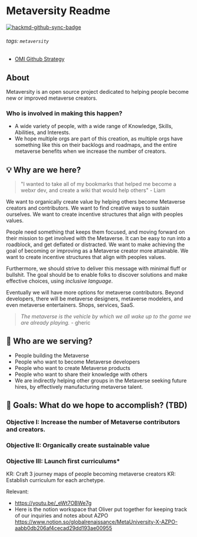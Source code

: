 # Metaversity Readme

[![hackmd-github-sync-badge](https://hackmd.io/dLAAQ53zQoeaoA3RYt5D3w/badge)](https://hackmd.io/dLAAQ53zQoeaoA3RYt5D3w)

###### tags: `metaversity`

- [OMI Github Strategy](/msSrKU3NQv2QO8_aU5IhHQ)

## About

Metaversity is an open source project dedicated to helping people become new or improved metaverse creators.

### Who is involved in making this happen? 

- A wide variety of people, with a wide range of Knowledge, Skills, Abilities, and Interests. 
- We hope multiple orgs are part of this creation, as multiple orgs have something like this on their backlogs and roadmaps, and the entire metaverse benefits when we increase the number of creators. 

## :bulb: Why are we here? 

>"I wanted to take all of my bookmarks that helped me become a webxr dev, and create a wiki that would help others" - Liam

We want to organically create value by helping others become Metaverse creators and contributors. We want to find creative ways to sustain ourselves. We want to create incentive structures that align with peoples values. 

People need something that keeps them focused, and moving forward on their mission to get involved with the Metaverse. It can be easy to run into a roadblock, and get deflated or distracted. We want to make achieving the goal of becoming or improving as a Metaverse creator more attainable. We want to create incentive structures that align with peoples values. 

Furthermore, we should strive to deliver this message with minimal fluff or bullshit. The goal should be to enable folks to discover solutions and make effective choices, using _inclusive language_. 

Eventually we will have more options for metaverse contributors. Beyond developers, there will be metaverse designers, metaverse modelers, and even metaverse entertainers. Shops, services, SaaS. 

>_The metaverse is the vehicle by which we all wake up to the game we are already playing._ - gheric

## :woman: Who are we serving? 

- People building the Metaverse 
- People who want to become Metaverse developers 
- People who want to create Metaverse products
- People who want to share their knowledge with others 
- We are indirectly helping other groups in the Metaverse seeking future hires, by effectively manufacturing metaverse talent. 

## :dart: Goals: What do we hope to accomplish? (TBD)

### Objective I: Increase the number of Metaverse contributors and creators. 
### Objective II: Organically create sustainable value
### Objective III: Launch first curriculums* 
KR: Craft 3 journey maps of people becoming metaverse creators
KR: Establish curriculum for each archetype. 





Relevant: 

- https://youtu.be/_eWt7OBWe7g
- Here is the notion workspace that Oliver put together for keeping track of our inquiries and notes about AZPO https://www.notion.so/globalrenaissance/MetaUniversity-X-AZPO-aabb0db206af4cecad29dd193ae00955